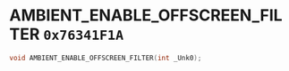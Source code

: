 # AMBIENT_ENABLE_OFFSCREEN_FILTER `0x76341F1A`

```cpp
void AMBIENT_ENABLE_OFFSCREEN_FILTER(int _Unk0);
```